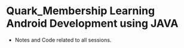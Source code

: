 # Quark_Membership Learning Android Development using JAVA
- Notes and Code related to all sessions.
